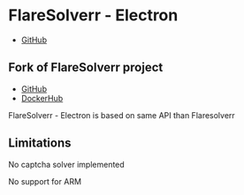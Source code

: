 # FlareSolverr - Electron

- [GitHub](https://github.com/acoradd/flaresolverr-electron)

## Fork of FlareSolverr project
- [GitHub](https://github.com/FlareSolverr/FlareSolverr)
- [DockerHub](https://hub.docker.com/r/flaresolverr/flaresolverr)

FlareSolverr - Electron is based on same API than Flaresolverr


## Limitations
No captcha solver implemented

No support for ARM

